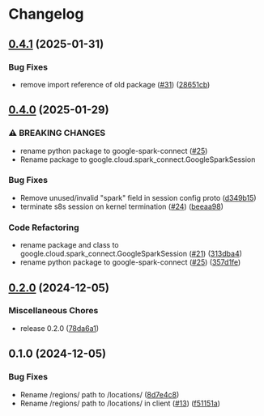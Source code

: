 # Changelog

## [0.4.1](https://github.com/GoogleCloudDataproc/dataproc-spark-connect-python/compare/v0.4.0...v0.4.1) (2025-01-31)


### Bug Fixes

* remove import reference of old package ([#31](https://github.com/GoogleCloudDataproc/dataproc-spark-connect-python/issues/31)) ([28651cb](https://github.com/GoogleCloudDataproc/dataproc-spark-connect-python/commit/28651cb78ebb2c8bc7910afd0c17d8081e7d78f5))

## [0.4.0](https://github.com/GoogleCloudDataproc/dataproc-spark-connect-python/compare/v0.2.0...v0.4.0) (2025-01-29)


### ⚠ BREAKING CHANGES

* rename python package to google-spark-connect ([#25](https://github.com/GoogleCloudDataproc/dataproc-spark-connect-python/issues/25))
* Rename package to google.cloud.spark_connect.GoogleSparkSession

### Bug Fixes

* Remove unused/invalid "spark" field in session config proto ([d349b15](https://github.com/GoogleCloudDataproc/dataproc-spark-connect-python/commit/d349b159e7f00072f4003830246815a23b86d3be))
* terminate s8s session on kernel termination ([#24](https://github.com/GoogleCloudDataproc/dataproc-spark-connect-python/issues/24)) ([beeaa98](https://github.com/GoogleCloudDataproc/dataproc-spark-connect-python/commit/beeaa98ef60fa6f92c490ba0e8a69945c8bbf0b4))


### Code Refactoring

* rename package and class to google.cloud.spark_connect.GoogleSparkSession ([#21](https://github.com/GoogleCloudDataproc/dataproc-spark-connect-python/issues/21)) ([313dba4](https://github.com/GoogleCloudDataproc/dataproc-spark-connect-python/commit/313dba423f80c5b15535a40e239db1ab6e886ace))
* rename python package to google-spark-connect ([#25](https://github.com/GoogleCloudDataproc/dataproc-spark-connect-python/issues/25)) ([357d1fe](https://github.com/GoogleCloudDataproc/dataproc-spark-connect-python/commit/357d1fe8383040e506a251aa7b3af99a07752058))

## [0.2.0](https://github.com/GoogleCloudDataproc/dataproc-spark-connect-python/compare/v0.1.0...v0.2.0) (2024-12-05)


### Miscellaneous Chores

* release 0.2.0 ([78da6a1](https://github.com/GoogleCloudDataproc/dataproc-spark-connect-python/commit/78da6a180cfed022e66b53c642f025e5c015af1f))

## 0.1.0 (2024-12-05)


### Bug Fixes

* Rename /regions/ path to /locations/ ([8d7e4c8](https://github.com/GoogleCloudDataproc/dataproc-spark-connect-python/commit/8d7e4c88497eebb06949c6319b0e995a3f27ef0b))
* Rename /regions/ path to /locations/ in client ([#13](https://github.com/GoogleCloudDataproc/dataproc-spark-connect-python/issues/13)) ([f51151a](https://github.com/GoogleCloudDataproc/dataproc-spark-connect-python/commit/f51151a4f0eb63af9c593881f199a01a9c004023))
